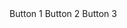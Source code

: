 <m-radio-group>
    <m-radio value="button1" v-model="model">Button 1</m-radio>
    <m-radio value="button2" v-model="model">Button 2</m-radio>
    <m-radio value="button3" v-model="model">Button 3</m-radio>
</m-radio-group>